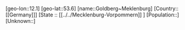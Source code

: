﻿---
location: [53.6,12.1]
type: City
tags:
- geo/City


SpocWebEntityId: 30491
isDeleted: false
confidential: public

---
[geo-lon::12.1]
[geo-lat::53.6]
[name::Goldberg~Meklenburg]
[Country::[[Germany]]]
[State :: [[../../Mecklenburg-Vorpommern]] ]
[Population::]
[Unknown::]

